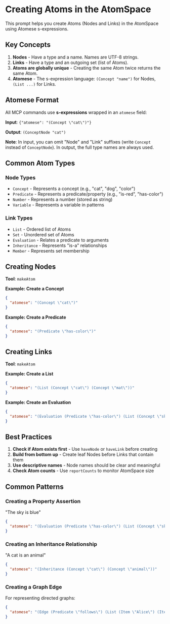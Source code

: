 # Creating Atoms in the AtomSpace

This prompt helps you create Atoms (Nodes and Links) in the AtomSpace using Atomese s-expressions.

## Key Concepts

1. **Nodes** - Have a type and a name. Names are UTF-8 strings.
2. **Links** - Have a type and an outgoing set (list of Atoms).
3. **Atoms are globally unique** - Creating the same Atom twice returns the same Atom.
4. **Atomese** - The s-expression language: `(Concept "name")` for Nodes, `(List ...)` for Links.

## Atomese Format

All MCP commands use **s-expressions** wrapped in an `atomese` field:

**Input**: `{"atomese": "(Concept \"cat\")"}`

**Output**: `(ConceptNode "cat")`

**Note**: In input, you can omit "Node" and "Link" suffixes (write `Concept` instead of `ConceptNode`). In output, the full type names are always used.

## Common Atom Types

### Node Types
- `Concept` - Represents a concept (e.g., "cat", "dog", "color")
- `Predicate` - Represents a predicate/property (e.g., "is-red", "has-color")
- `Number` - Represents a number (stored as string)
- `Variable` - Represents a variable in patterns

### Link Types
- `List` - Ordered list of Atoms
- `Set` - Unordered set of Atoms
- `Evaluation` - Relates a predicate to arguments
- `Inheritance` - Represents "is-a" relationships
- `Member` - Represents set membership

## Creating Nodes

**Tool**: `makeAtom`

**Example: Create a Concept**
```json
{
  "atomese": "(Concept \"cat\")"
}
```

**Example: Create a Predicate**
```json
{
  "atomese": "(Predicate \"has-color\")"
}
```

## Creating Links

**Tool**: `makeAtom`

**Example: Create a List**
```json
{
  "atomese": "(List (Concept \"cat\") (Concept \"mat\"))"
}
```

**Example: Create an Evaluation**
```json
{
  "atomese": "(Evaluation (Predicate \"has-color\") (List (Concept \"sky\") (Concept \"blue\")))"
}
```

## Best Practices

1. **Check if Atom exists first** - Use `haveNode` or `haveLink` before creating
2. **Build from bottom up** - Create leaf Nodes before Links that contain them
3. **Use descriptive names** - Node names should be clear and meaningful
4. **Check Atom counts** - Use `reportCounts` to monitor AtomSpace size

## Common Patterns

### Creating a Property Assertion
"The sky is blue"
```json
{
  "atomese": "(Evaluation (Predicate \"has-color\") (List (Concept \"sky\") (Concept \"blue\")))"
}
```

### Creating an Inheritance Relationship
"A cat is an animal"
```json
{
  "atomese": "(Inheritance (Concept \"cat\") (Concept \"animal\"))"
}
```

### Creating a Graph Edge
For representing directed graphs:
```json
{
  "atomese": "(Edge (Predicate \"follows\") (List (Item \"Alice\") (Item \"Bob\")))"
}
```
